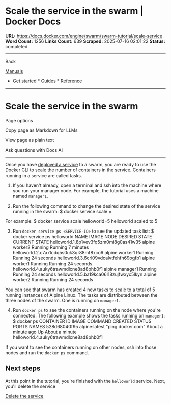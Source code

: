 # Scale the service in the swarm | Docker Docs

**URL:** https://docs.docker.com/engine/swarm/swarm-tutorial/scale-service
**Word Count:** 1256
**Links Count:** 639
**Scraped:** 2025-07-16 02:01:22
**Status:** completed

---

Back

[Manuals](https://docs.docker.com/manuals/)

  * [Get started](https://docs.docker.com/get-started/)   * [Guides](https://docs.docker.com/guides/)   * [Reference](https://docs.docker.com/reference/)

* * *

# Scale the service in the swarm

Page options

Copy page as Markdown for LLMs

View page as plain text

Ask questions with Docs AI

* * *

Once you have [deployed a service](https://docs.docker.com/engine/swarm/swarm-tutorial/deploy-service/) to a swarm, you are ready to use the Docker CLI to scale the number of containers in the service. Containers running in a service are called tasks.

  1. If you haven't already, open a terminal and ssh into the machine where you run your manager node. For example, the tutorial uses a machine named `manager1`.

  2. Run the following command to change the desired state of the service running in the swarm:                    $ docker service scale <SERVICE-ID>=<NUMBER-OF-TASKS>          

For example:                    $ docker service scale helloworld=5                    helloworld scaled to 5          

  3. Run `docker service ps <SERVICE-ID>` to see the updated task list:                    $ docker service ps helloworld                    NAME                                    IMAGE   NODE      DESIRED STATE  CURRENT STATE          helloworld.1.8p1vev3fq5zm0mi8g0as41w35  alpine  worker2   Running        Running 7 minutes          helloworld.2.c7a7tcdq5s0uk3qr88mf8xco6  alpine  worker1   Running        Running 24 seconds          helloworld.3.6crl09vdcalvtfehfh69ogfb1  alpine  worker1   Running        Running 24 seconds          helloworld.4.auky6trawmdlcne8ad8phb0f1  alpine  manager1  Running        Running 24 seconds          helloworld.5.ba19kca06l18zujfwxyc5lkyn  alpine  worker2   Running        Running 24 seconds          

You can see that swarm has created 4 new tasks to scale to a total of 5 running instances of Alpine Linux. The tasks are distributed between the three nodes of the swarm. One is running on `manager1`.

  4. Run `docker ps` to see the containers running on the node where you're connected. The following example shows the tasks running on `manager1`:                    $ docker ps                    CONTAINER ID        IMAGE               COMMAND             CREATED             STATUS              PORTS               NAMES          528d68040f95        alpine:latest       "ping docker.com"   About a minute ago   Up About a minute                       helloworld.4.auky6trawmdlcne8ad8phb0f1          

If you want to see the containers running on other nodes, ssh into those nodes and run the `docker ps` command.

## Next steps

At this point in the tutorial, you're finished with the `helloworld` service. Next, you'll delete the service

[Delete the service](https://docs.docker.com/engine/swarm/swarm-tutorial/delete-service/)